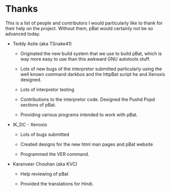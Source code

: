 # Thanks

This is a list of people and contributors I would particularly like to thank 
for their help on the project. Without them, pBat would certainly not be so 
advanced today.

* Teddy Astie \(aka TSnake41\)

  * Originated the new build system that we use to build pBat, which is way 
    more easy to use than this awkward GNU autotools stuff.

  * Lots of new bugs of the interpretor submitted particularly using the well 
    known command darkbox and the httpBat script he and Xenoxis designed.

  * Lots of interpretor testing

  * Contributions to the interpretor code. Designed the Pushd Popd sections of 
    pBat.

  * Providing various programs intended to work with pBat.

* IK\_DC - Xenoxis

  * Lots of bugs submitted

  * Created designs for the new html man pages and pBat website

  * Programmed the VER command.

* Karanveer Chouhan \(aka KVC\)

  * Help reviewing of pBat

  * Provided the translations for Hindi. 


